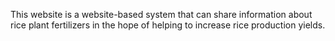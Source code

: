This website is a website-based system that can share information about rice plant fertilizers in the hope of helping to increase rice production yields.
